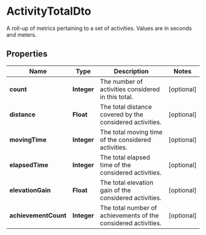 

# ActivityTotalDto

A roll-up of metrics pertaining to a set of activities. Values are in seconds and meters.

## Properties

Name | Type | Description | Notes
------------ | ------------- | ------------- | -------------
**count** | **Integer** | The number of activities considered in this total. |  [optional]
**distance** | **Float** | The total distance covered by the considered activities. |  [optional]
**movingTime** | **Integer** | The total moving time of the considered activities. |  [optional]
**elapsedTime** | **Integer** | The total elapsed time of the considered activities. |  [optional]
**elevationGain** | **Float** | The total elevation gain of the considered activities. |  [optional]
**achievementCount** | **Integer** | The total number of achievements of the considered activities. |  [optional]




